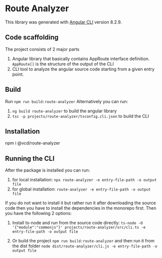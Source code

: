 # Route Analyzer

This library was generated with [Angular CLI](https://github.com/angular/angular-cli) version 8.2.9.

## Code scaffolding

The project consists of 2 major parts

1. Angular library that basically contains AppRoute interface definition. `AppRoute[]` is the structure of the output of the CLI
1. CLI tool to analyze the angular source code starting from a given entry point.

## Build

Run `npm run build:route-analyzer`
Alternatively you can run:

1. `ng build route-analyzer` to build the angular library
1. `tsc -p projects/route-analyzer/tsconfig.cli.json` to build the CLI

## Installation

npm i @vcd/route-analyzer

## Running the CLI

After the package is installed you can run:

1. for local installation:
   `npx route-analyzer -e entry-file-path -o output file`
1. for global installation:
   `route-analyzer -e entry-file-path -o output file`

If you do not want to install it but rather run it after downloading the source code then
you have to install the dependencies in the monorepo first.
Then you have the following 2 options:

1. Install ts-node and run from the source code directly:
   `ts-node -O '{"module":"commonjs"}' projects/route-analyzer/src/cli.ts -e entry-file-path -o output file`

2. Or build the project
   `npm run build:route-analyzer`
   and then run it from the dist folder
   `node dist/route-analyzer/cli.js -e entry-file-path -o output file`
